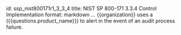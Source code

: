 id: ssp_nist800171r1_3_3_4
title: NIST SP 800-171 3.3.4 Control Implementation
format: markdown
...
{{organization}} uses a ({{questions.product_name}}) to alert in the event of an audit process failure.


